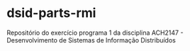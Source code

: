 # dsid-parts-rmi
Repositório do exercício programa 1 da disciplina ACH2147 - Desenvolvimento de Sistemas de Informação Distribuídos
